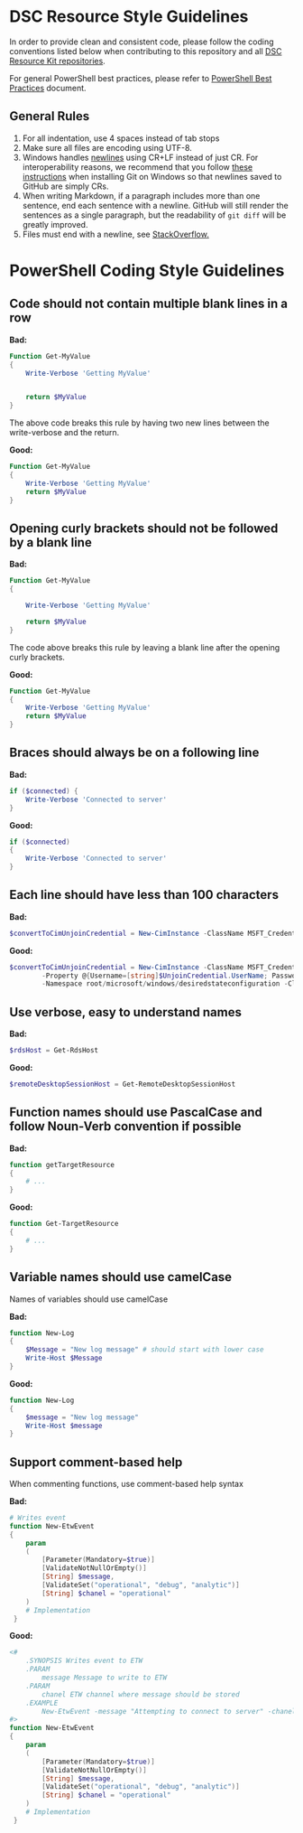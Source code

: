 # DSC Resource Style Guidelines

In order to provide clean and consistent code, please follow the coding conventions listed below when contributing to this repository and all [DSC Resource Kit repositories](https://github.com/PowerShell/DscResources/tree/master/xDscResources).

For general PowerShell best practices, please refer to [PowerShell Best Practices](https://github.com/PowerShell/PSScriptAnalyzer/blob/development/PowerShellBestPractices.md) document.

General Rules
----------------

 1. For all indentation, use 4 spaces instead of tab stops
 2. Make sure all files are encoding using UTF-8. 
 3. Windows handles [newlines](http://en.wikipedia.org/wiki/Newline) using CR+LF instead of just CR. 
For interoperability reasons, we recommend that you follow [these instructions](GettingStartedWithGitHub.md#setup-git) when installing Git on Windows so that newlines saved to GitHub are simply CRs. 
 4. When writing Markdown, if a paragraph includes more than one sentence, end each sentence with a newline.
GitHub will still render the sentences as a single paragraph, but the readability of `git diff` will be greatly improved. 
 5. Files must end with a newline, see [StackOverflow.](http://stackoverflow.com/questions/5813311/no-newline-at-end-of-file) 

PowerShell Coding Style Guidelines
==================================

Code should not contain multiple blank lines in a row
---------------------------------------------------

**Bad:**
```powershell
Function Get-MyValue
{
    Write-Verbose 'Getting MyValue'


    return $MyValue
}
```

The above code breaks this rule by having two new lines between the write-verbose and the return.

**Good:**
```powershell
Function Get-MyValue
{
    Write-Verbose 'Getting MyValue'
    return $MyValue
}
```

Opening curly brackets should not be followed by a blank line
-------------------------------------------------------------

**Bad:**
```powershell
Function Get-MyValue
{

    Write-Verbose 'Getting MyValue'

    return $MyValue
}
```

The code above breaks this rule by leaving a blank line after the opening curly brackets.

**Good:**
```powershell
Function Get-MyValue
{
    Write-Verbose 'Getting MyValue'
    return $MyValue
}
```

Braces should always be on a following line
-------------------------------------------------------------

**Bad:**
```powershell
if ($connected) {
    Write-Verbose 'Connected to server'
}
```

**Good:**
```powershell
if ($connected) 
{
    Write-Verbose 'Connected to server'
}
```

Each line should have less than 100 characters
-------------------------------------------------------------

**Bad:**
```powershell
$convertToCimUnjoinCredential = New-CimInstance -ClassName MSFT_Credential -Property @{Username=[string]$UnjoinCredential.UserName; Password=[string]$null} -Namespace root/microsoft/windows/desiredstateconfiguration -ClientOnly
```

**Good:**
```powershell
$convertToCimUnjoinCredential = New-CimInstance -ClassName MSFT_Credential `
        -Property @{Username=[string]$UnjoinCredential.UserName; Password=[string]$null} `
        -Namespace root/microsoft/windows/desiredstateconfiguration -ClientOnly
```

Use verbose, easy to understand names
-------------------------------------------------------------

**Bad:**
```powershell
$rdsHost = Get-RdsHost
```

**Good:**
```powershell
$remoteDesktopSessionHost = Get-RemoteDesktopSessionHost
```

Function names should use PascalCase and follow Noun-Verb convention if possible
-------------------------------------------------------------

**Bad:**
```powershell
function getTargetResource
{
    # ...
}
```

**Good:**
```powershell
function Get-TargetResource
{
    # ...
}
```

Variable names should use camelCase
-------------------------------------------------------------

Names of variables should use camelCase

**Bad:**
```powershell
function New-Log
{
    $Message = "New log message" # should start with lower case
    Write-Host $Message
}
```

**Good:**
```powershell
function New-Log
{
    $message = "New log message"
    Write-Host $message
}
```

Support comment-based help
-------------------------------------------------------------

When commenting functions, use comment-based help syntax

**Bad:**
```powershell
# Writes event
function New-EtwEvent
{
    param 
    (
        [Parameter(Mandatory=$true)]
        [ValidateNotNullOrEmpty()]
        [String] $message,
        [ValidateSet("operational", "debug", "analytic")]
        [String] $chanel = "operational"
    )
    # Implementation
 }
```

**Good:**
```powershell
<#
    .SYNOPSIS Writes event to ETW
    .PARAM
        message Message to write to ETW
    .PARAM 
        chanel ETW channel where message should be stored
    .EXAMPLE
        New-EtwEvent -message "Attempting to connect to server" -chanel "debug"
#>
function New-EtwEvent
{
    param 
    (
        [Parameter(Mandatory=$true)]
        [ValidateNotNullOrEmpty()]
        [String] $message,
        [ValidateSet("operational", "debug", "analytic")]
        [String] $chanel = "operational"
    )
    # Implementation
 }
```
